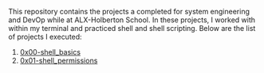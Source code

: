 This repository contains the projects a completed for system engineering and DevOp while at ALX-Holberton School. In these projects, I worked with within my terminal and practiced shell and shell scripting. Below are the list of projects I executed:

1. [0x00-shell_basics](https://github.com/B-Akapo/alx-system_engineering-devops/tree/master/0x00-shell_basics) 
2. [0x01-shell_permissions](https://github.com/B-Akapo/alx-system_engineering-devops/tree/master/0x01-shell_permissions) 
